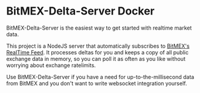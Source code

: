 # BitMEX-Delta-Server Docker

BitMEX-Delta-Server is the easiest way to get started with realtime market data.

This project is a NodeJS server that automatically subscribes to
[BitMEX's RealTime Feed](https://www.bitmex.com/app/wsAPI). It processes deltas for you and keeps
a copy of all public exchange data in memory, so you can poll it as often as you like without worrying
about exchange ratelimits.

Use BitMEX-Delta-Server if you have a need for up-to-the-millisecond data from BitMEX and you don't
want to write websocket integration yourself.
